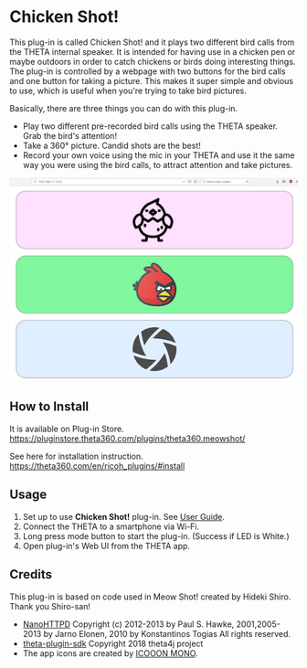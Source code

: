 # Chicken Shot!

This plug-in is called Chicken Shot! and it plays two different bird calls from the THETA internal speaker. It is intended for having use in a chicken pen or maybe outdoors in order to catch chickens or birds doing interesting things. The plug-in is controlled by a webpage with two buttons for the bird calls and one button for taking a picture. This makes it super simple and obvious to use, which is useful when you're trying to take bird pictures.

Basically, there are three things you can do with this plug-in.

* Play two different pre-recorded bird calls using the THETA speaker. Grab the bird's attention!
* Take a 360° picture. Candid shots are the best!
* Record your own voice using the mic in your THETA and use it the same way you were using the bird calls, to attract attention and take pictures.

![Chicken Shot! Title](images/chicken_title.png)

## How to Install

It is available on Plug-in Store.
https://pluginstore.theta360.com/plugins/theta360.meowshot/

See here for installation instruction.
https://theta360.com/en/ricoh_plugins/#install

## Usage

1. Set up to use **Chicken Shot!** plug-in. See [User Guide](https://support.theta360.com/en/manual/v/content/plugin/plugin_02.html).
2. Connect the THETA to a smartphone via Wi-Fi.
3. Long press mode button to start the plug-in. (Success if LED is White.)
4. Open plug-in's Web UI from the THETA app.


## Credits
This plug-in is based on code used in Meow Shot! created by Hideki Shiro. Thank you Shiro-san!

* [NanoHTTPD](https://github.com/NanoHttpd/nanohttpd) Copyright (c) 2012-2013 by Paul S. Hawke, 2001,2005-2013 by Jarno Elonen, 2010 by Konstantinos Togias All rights reserved.
* [theta-plugin-sdk](https://github.com/theta4j/theta-plugin-sdk) Copyright 2018 theta4j project
* The app icons are created by [ICOOON MONO](http://icooon-mono.com/).
